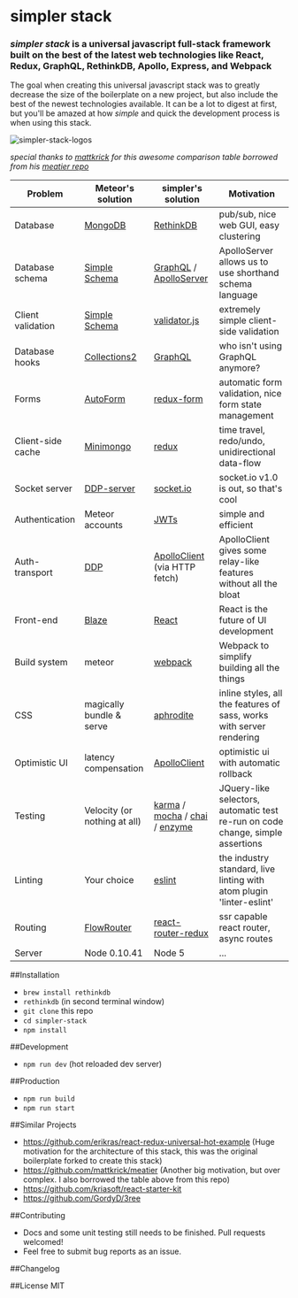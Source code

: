 # simpler stack
### ***simpler stack*** is a universal javascript full-stack framework built on the best of the latest web technologies like React, Redux, GraphQL, RethinkDB, Apollo, Express, and Webpack
The goal when creating this universal javascript stack was to greatly decrease the size of the boilerplate on a new project, but also include the best of the newest technologies available. It can be a lot to digest at first, but you'll be amazed at how *simple* and quick the development process is when using this stack.

![simpler-stack-logos](https://cloud.githubusercontent.com/assets/14098106/17431491/7ecd18ba-5ab7-11e6-902a-253e39aa3e6a.png)

*special thanks to [mattkrick](https://github.com/mattkrick) for this awesome comparison table borrowed from his [meatier repo](https://github.com/mattkrick/meatier)*

| Problem           | Meteor's solution                                               | simpler's solution                                                         | Motivation                                                              |
|-------------------|-----------------------------------------------------------------|---------------------------------------------------------------------|---------------------------------------------------------------------|
| Database          | [MongoDB](https://www.mongodb.org/)                             | [RethinkDB](https://www.rethinkdb.com/)                             | pub/sub, nice web GUI, easy clustering                 |
| Database schema   | [Simple Schema](https://github.com/aldeed/meteor-simple-schema) | [GraphQL](https://github.com/graphql/graphql-js) / [ApolloServer](https://github.com/apollostack/apollo-server)                    | ApolloServer allows us to use shorthand schema language                        |
| Client validation | [Simple Schema](https://github.com/aldeed/meteor-simple-schema) | [validator.js](https://github.com/chriso/validator.js)                                | extremely simple client-side validation       |
| Database hooks    | [Collections2](https://github.com/aldeed/meteor-collection2)    | [GraphQL](https://github.com/graphql/graphql-js)                    | who isn't using GraphQL anymore?      |
| Forms             | [AutoForm](https://github.com/aldeed/meteor-autoform)           | [redux-form](https://github.com/erikras/redux-form)                 | automatic form validation, nice form state management        |
| Client-side cache | [Minimongo](https://www.meteor.com/mini-databases)              | [redux](http://redux.js.org/)                                       | time travel, redo/undo, unidirectional data-flow               |
| Socket server     | [DDP-server](https://www.meteor.com/ddp)                        | [socket.io](http://socket.io/)                        | socket.io v1.0 is out, so that's cool                        |
| Authentication    | Meteor accounts                                                 | [JWTs](https://jwt.io)                                              | simple and efficient                  |
| Auth-transport    | [DDP](https://www.meteor.com/ddp)                               | [ApolloClient](https://github.com/apollostack/apollo-client) (via HTTP fetch) | ApolloClient gives some relay-like features without all the bloat                                 |
| Front-end         | [Blaze](https://www.meteor.com/blaze)                           | [React](https://facebook.github.io/react/)                          | React is the future of UI development                     |
| Build system      | meteor                                                          | [webpack](https://webpack.github.io/)                               | Webpack to simplify building all the things                         |
| CSS               | magically bundle & serve                                        | [aphrodite](https://github.com/khan/aphrodite)           |  inline styles, all the features of sass, works with server rendering |
| Optimistic UI     | latency compensation                                            | [ApolloClient](https://github.com/apollostack/apollo-client)  | optimistic ui with automatic rollback | 
| Testing           | Velocity (or nothing at all)                                    | [karma](https://github.com/karma-runner/karma) / [mocha](https://github.com/mochajs/mocha) / [chai](https://github.com/chaijs/chai) / [enzyme](https://github.com/airbnb/enzyme)                          | JQuery-like selectors, automatic test re-run on code change, simple assertions         |
| Linting           | Your choice                                                     | [eslint](https://github.com/eslint/eslint)                              | the industry standard, live linting with atom plugin 'linter-eslint'                                          |
| Routing           | [FlowRouter](https://github.com/kadirahq/flow-router)           | [react-router-redux](https://github.com/reactjs/react-router-redux) | ssr capable react router, async routes |
| Server            | Node 0.10.41                                                    | Node 5                                                              | ...                                |                             |
 
##Installation
- `brew install rethinkdb`
- `rethinkdb` (in second terminal window)
- `git clone` this repo
- `cd simpler-stack`
- `npm install`

##Development
- `npm run dev` (hot reloaded dev server)

##Production
- `npm run build` 
- `npm run start`

##Similar Projects
 - https://github.com/erikras/react-redux-universal-hot-example (Huge motivation for the architecture of this stack, this was the original boilerplate forked to create this stack)
 - https://github.com/mattkrick/meatier (Another big motivation, but over complex. I also borrowed the table above from this repo)
 - https://github.com/kriasoft/react-starter-kit
 - https://github.com/GordyD/3ree

##Contributing
 - Docs and some unit testing still needs to be finished. Pull requests welcomed!
 - Feel free to submit bug reports as an issue.

##Changelog
  
##License
MIT
